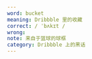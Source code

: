 ```yaml
---
word: bucket
meaning: Dribbble 里的收藏
correct: / ˈbʌkɪt /
wrong:
note: 来自于篮球的球框
category: Dribbble 上的黑话
---
```

